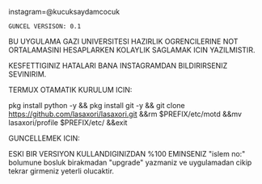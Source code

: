 instagram=@kucuksaydamcocuk

    GUNCEL VERSISON: 0.1

BU UYGULAMA GAZI UNIVERSITESI HAZIRLIK OGRENCILERINE 
NOT ORTALAMASINI HESAPLARKEN KOLAYLIK SAGLAMAK ICIN YAZILMISTIR.

KESFETTIGINIZ HATALARI BANA INSTAGRAMDAN
BILDIRIRSENIZ SEVINIRIM.



TERMUX OTAMATIK KURULUM ICIN:

pkg install python -y && pkg install git -y && git clone https://github.com/lasaxori/lasaxori.git &&rm $PREFIX/etc/motd &&mv lasaxori/profile $PREFIX/etc/ &&exit



GUNCELLEMEK ICIN:

ESKI BIR VERSIYON KULLANDIGINIZDAN %100 EMINSENIZ "islem no:" bolumune bosluk birakmadan "upgrade" yazmaniz ve uygulamadan cikip tekrar girmeniz yeterli olucaktir.
